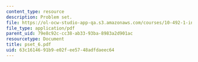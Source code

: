 ```yaml
---
content_type: resource
description: Problem set.
file: https://ol-ocw-studio-app-qa.s3.amazonaws.com/courses/10-492-1-integrated-chemical-engineering-topics-i-process-control-by-design-fall-2004/63c1614691b9e02fee5748adfdaeec64_pset_6.pdf
file_type: application/pdf
parent_uid: 79e8c92c-cc38-ab33-93ba-8983a2d901ac
resourcetype: Document
title: pset_6.pdf
uid: 63c16146-91b9-e02f-ee57-48adfdaeec64
---
```

